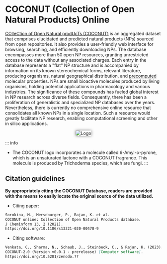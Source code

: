 # COCONUT (Collection of Open Natural Products) Online

[COlleCtion of Open Natural prodUcTs (COCONUT)](https://dev.coconut.naturalproducts.net) is an aggregated dataset that comprises elucidated and predicted natural products (NPs) sourced from open repositories. It also provides a user-friendly web interface for browsing, searching, and efficiently downloading NPs. The database encompasses more than 50 open NP resources, granting unrestricted access to the data without any associated charges. Each entry in the database represents a "flat" NP structure and is accompanied by information on its known stereochemical forms, relevant literature, producing organisms, natural geographical distribution, and [precomputed](https://api.naturalproducts.net/docs) molecular properties. NPs are small bioactive molecules produced by living organisms, holding potential applications in pharmacology and various industries. The significance of these compounds has fueled global interest in NP research across diverse fields. Consequently, there has been a proliferation of generalistic and specialized NP databases over the years. Nevertheless, there is currently no comprehensive online resource that consolidates all known NPs in a single location. Such a resource would greatly facilitate NP research, enabling computational screening and other in silico applications.

<div style="text-align: center;">
  <img src="/logo.png" alt="Logo" style="box-shadow: 0px 0px 10px rgba(0, 0, 0, 0.5);">
</div>

::: info
- The COCONUT logo incorporates a molecule called 6-Amyl-α-pyrone, which is an unsaturated lactone with a COCONUT fragrance. This molecule is produced by Trichoderma species, which are fungi.
:::

## Citation guidelines

**By appropriately citing the COCONUT Database, readers are provided with the means to easily locate the original source of the data utilized.**

- Citing paper:
```md
Sorokina, M., Merseburger, P., Rajan, K. et al. 
COCONUT online: Collection of Open Natural Products database. 
J Cheminform 13, 2 (2021). 
https://doi.org/10.1186/s13321-020-00478-9
```

- Citing software:
```md
Venkata, C., Sharma, N., Schaub, J., Steinbeck, C., & Rajan, K. (2023). 
COCONUT-2.0 (Version v0.0.1 - prerelease) [Computer software]. 
https://doi.org/10.5281/zenodo.??
```